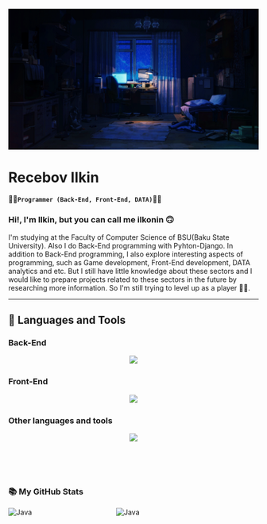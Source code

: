 <p><img align="center" alt="gif" width="1080" src="https://github.com/ilkoninn/ilkoninn/blob/main/Gm7L.gif"/></p>


# Recebov Ilkin

:man_technologist:**`Programmer (Back-End, Front-End, DATA)`**:man_technologist:

### Hi!, I'm Ilkin, but you can call me ilkonin :upside_down_face:
I'm studying at the Faculty of Computer Science of BSU(Baku State University).
Also I do Back-End programming with Pyhton-Django. In addition to Back-End programming, I also explore interesting aspects of
programming, such as Game development, Front-End development, DATA analytics and etc. But I still have little knowledge about 
these sectors and I would like to prepare projects related to these sectors in the future by researching more information. 
So I'm still trying to level up as a player :face_in_clouds:.

---
## :toolbox: Languages and Tools 

<!-- BACK-END LANGUAGES AND TOOLS -->
### Back-End
<p align="center">
  <a href="https://www.w3schools.com">
    <img src="https://skillicons.dev/icons?i=py,postgres,docker,django,postman,mysql" />
  </a>
</p>

<!-- FRONT-END LANGUAGES AND TOOLS -->
### Front-End
<p align="center">
  <a href="https://skillicons.dev">
    <img src="https://skillicons.dev/icons?i=html,css,js,react,bootstrap,jquery" />
  </a>
</p>

<!-- OTHER LANGUAGES AND TOOLS -->
### Other languages and tools 
<p align="center">
  <a href="https://skillicons.dev">
    <img src="https://skillicons.dev/icons?i=java,c,cs,cpp,flask,sqlite,git,github" />
  </a>
</p>

<br><br>

#

### 	:books: My GitHub Stats
<img align="left" alt="Java" width="43%" src="https://github-readme-stats.vercel.app/api?username=ilkoninn&show_icons=true&theme=radical"/>
<img align="left" alt="Java" width="43%" src="https://github-readme-stats.vercel.app/api/top-langs/?username=ilkoninn&layout=compact"/>
